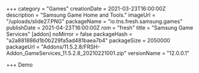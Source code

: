 +++
category = "Games"
creationDate = 2021-03-23T16:00:00Z
description = "Samsung Game Home and Tools."
imageUrl = "/uploads/slide27.PNG"
packageName = "io.tns.fresh.samsung.games"
publishDate = 2021-04-23T16:00:00Z
rom = "fresh"
title = "Samsung Game Services"
[addon]
noMirror = false
packageHash = "a2a881886d1b0b229fa5ad481baea7b4"
packageSize = 2050000
packageUrl = "Addons/11.5.2.8/FRSH-Addon_GameServices_11.5.2.8_20210221001.zip"
versionName = "12.0.0.1"

+++
Demo